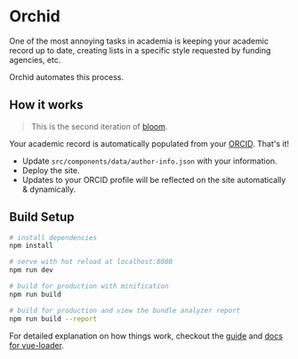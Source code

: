 # Orchid

One of the most annoying tasks in academia is keeping your academic record up to date, creating lists in a specific style requested by funding agencies, etc.

Orchid automates this process.

## How it works

> This is the second iteration of [bloom](https://github.com/emdupre/bloom). 

Your academic record is automatically populated from your [ORCID](https://orcid.org/about). That's it! 

* Update `src/components/data/author-info.json` with your information.
* Deploy the site.
* Updates to your ORCID profile will be reflected on the site automatically & dynamically.

## Build Setup

``` bash
# install dependencies
npm install

# serve with hot reload at localhost:8080
npm run dev

# build for production with minification
npm run build

# build for production and view the bundle analyzer report
npm run build --report
```

For detailed explanation on how things work,
checkout the [guide](http://vuejs-templates.github.io/webpack/) and
[docs for vue-loader](http://vuejs.github.io/vue-loader).